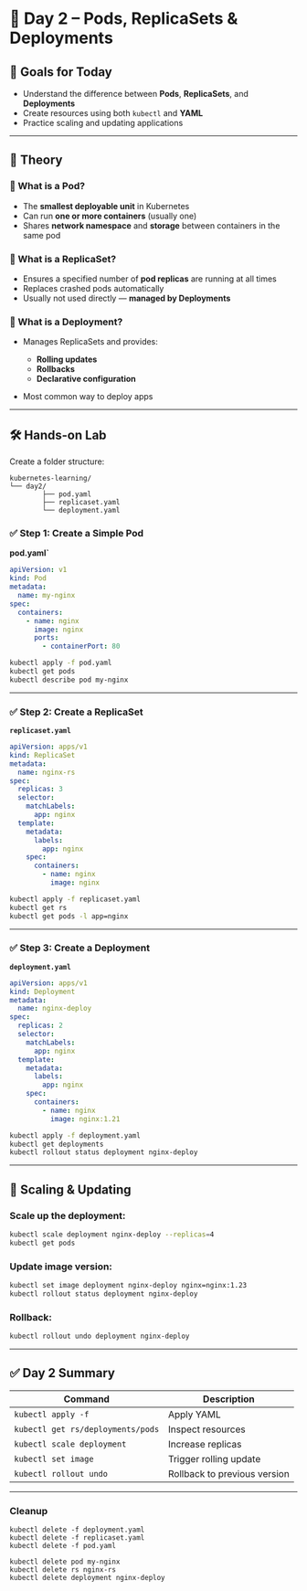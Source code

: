 # 📅 **Day 2 – Pods, ReplicaSets & Deployments**

## 🎯 Goals for Today

* Understand the difference between **Pods**, **ReplicaSets**, and **Deployments**
* Create resources using both `kubectl` and **YAML**
* Practice scaling and updating applications

---

## 🧠 Theory

### 🔹 What is a **Pod**?

* The **smallest deployable unit** in Kubernetes
* Can run **one or more containers** (usually one)
* Shares **network namespace** and **storage** between containers in the same pod

### 🔹 What is a **ReplicaSet**?

* Ensures a specified number of **pod replicas** are running at all times
* Replaces crashed pods automatically
* Usually not used directly — **managed by Deployments**

### 🔹 What is a **Deployment**?

* Manages ReplicaSets and provides:

  * **Rolling updates**
  * **Rollbacks**
  * **Declarative configuration**
* Most common way to deploy apps

---

## 🛠️ Hands-on Lab

Create a folder structure:

```
kubernetes-learning/
└── day2/
        ├── pod.yaml
        ├── replicaset.yaml
        └── deployment.yaml
```

### ✅ Step 1: Create a Simple Pod

**pod.yaml`**

```yaml
apiVersion: v1
kind: Pod
metadata:
  name: my-nginx
spec:
  containers:
    - name: nginx
      image: nginx
      ports:
        - containerPort: 80
```

```bash
kubectl apply -f pod.yaml
kubectl get pods
kubectl describe pod my-nginx
```

---

### ✅ Step 2: Create a ReplicaSet

**`replicaset.yaml`**

```yaml
apiVersion: apps/v1
kind: ReplicaSet
metadata:
  name: nginx-rs
spec:
  replicas: 3
  selector:
    matchLabels:
      app: nginx
  template:
    metadata:
      labels:
        app: nginx
    spec:
      containers:
        - name: nginx
          image: nginx
```

```bash
kubectl apply -f replicaset.yaml
kubectl get rs
kubectl get pods -l app=nginx
```

---

### ✅ Step 3: Create a Deployment

**`deployment.yaml`**

```yaml
apiVersion: apps/v1
kind: Deployment
metadata:
  name: nginx-deploy
spec:
  replicas: 2
  selector:
    matchLabels:
      app: nginx
  template:
    metadata:
      labels:
        app: nginx
    spec:
      containers:
        - name: nginx
          image: nginx:1.21
```

```bash
kubectl apply -f deployment.yaml
kubectl get deployments
kubectl rollout status deployment nginx-deploy
```

---

## 🔄 Scaling & Updating

### Scale up the deployment:

```bash
kubectl scale deployment nginx-deploy --replicas=4
kubectl get pods
```

### Update image version:

```bash
kubectl set image deployment nginx-deploy nginx=nginx:1.23
kubectl rollout status deployment nginx-deploy
```

### Rollback:

```bash
kubectl rollout undo deployment nginx-deploy
```

---

## ✅ Day 2 Summary

| Command                           | Description                  |
| --------------------------------- | ---------------------------- |
| `kubectl apply -f`                | Apply YAML                   |
| `kubectl get rs/deployments/pods` | Inspect resources            |
| `kubectl scale deployment`        | Increase replicas            |
| `kubectl set image`               | Trigger rolling update       |
| `kubectl rollout undo`            | Rollback to previous version |

---

### Cleanup

```
kubectl delete -f deployment.yaml
kubectl delete -f replicaset.yaml
kubectl delete -f pod.yaml
```

```
kubectl delete pod my-nginx
kubectl delete rs nginx-rs
kubectl delete deployment nginx-deploy
```
